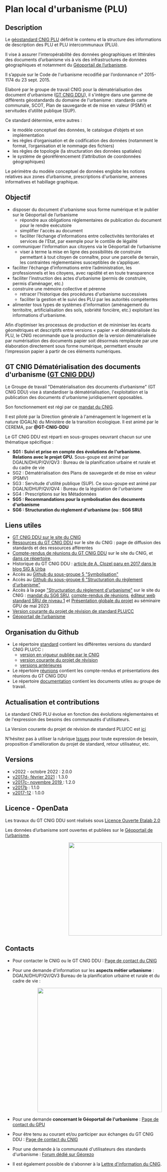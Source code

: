 # Plan local d'urbanisme (PLU)

## Description

Le [géostandard CNIG PLU](https://cnig.gouv.fr/ressources-dematerialisation-documents-d-urbanisme-a2732.html) définit le contenu et la structure des informations de description des PLU et PLU intercommunaux (PLUi).

Il vise à assurer l'interopérabilité des données géographiques et littérales des documents d’urbanisme vis à vis des infrastructures de données géographiques et notamment du [Géoportail de l’urbanisme](https://www.geoportail-urbanisme.gouv.fr/).

Il s’appuie sur le Code de l'urbanisme recodifié par l’ordonnance n° 2015-1174 du 23 sept. 2015.

Elaboré par le groupe de travail CNIG pour la dématérialisation des document d'urbanisme ([GT CNIG DDU](https://cnig.gouv.fr/gt-ddu-a2918.html)), il s'intègre dans une gamme de différents géostandards du domaine de l'urbanisme : standards carte communale, SCOT, Plan de sauvegarde et de mise en valeur (PSMV) et servitudes d’utilité publique (SUP).

Ce standard détermine, entre autres :
- le modèle conceptuel des données, le catalogue d’objets et son implémentation
- les règles d’organisation et de codification des données (notamment le format, l’organisation et le nommage des fichiers)
- les règles de topologie (la structuration des données spatiales)
- le système de géoréférencement (l’attribution de coordonnées géographiques)

Le périmètre du modèle conceptuel de données englobe les notions relatives aux zones d’urbanisme, prescriptions d'urbanisme, annexes informatives et habillage graphique.

## Objectif

- disposer du document d'urbanisme sous forme numérique et le publier sur le Géoportail de l’urbanisme
  - répondre aux obligations réglementaires de publication du document pour le rendre exécutoire
  - simplifier l'accès au document
  - faciliter l’échange d’informations entre collectivités territoriales et services de l'Etat, par exemple pour le contôle de légalité
- communiquer l'information aux citoyens via le Géoportail de l’urbanisme
  - viser à terme la mise en ligne des possibilités de construire permettant à tout citoyen de connaître, pour une parcelle de terrain, les contraintes réglementaires susceptibles de s’appliquer.
- faciliter l’échange d’informations entre l’administration, les professionnels et les citoyens, avec rapidité et en toute transparence
- faciliter l’instruction des actes d’urbanisme (permis de construire, permis d’aménager, etc.)
- construire une mémoire collective et pérenne
  - retracer l'historique des procédures d'urbanisme successives
  - faciliter la gestion et le suivi des PLU par les autorités compétentes
- alimenter tous types de systèmes d'information (aménagement du territoitre, artificialisation des sols, sobriété foncière, etc.) exploitant les informations d'urbanisme.

Afin d’optimiser les processus de production et de minimiser les écarts géométriques et descriptifs entre versions « papier » et dématérialisée du PLU, le CNIG recommande que la production de la version dématérialisée par numérisation des documents papier soit désormais remplacée par une élaboration directement sous forme numérique, permettant ensuite l’impression papier à partir de ces éléments numériques.

## GT CNIG Dématérialisation des documents d'urbanisme ([GT CNIG DDU](https://cnig.gouv.fr/gt-ddu-a2918.html#H_Groupe-de-travail-DDU))

Le Groupe de travail "Dématérialisation des documents d’urbanisme" (GT CNIG DDU) vise à standardiser la dématérialisation, l'exploitation et la publication des documents d'urbanisme juridiquement opposables.

Son fonctionnement est régi par ce [mandat du CNIG](https://cnig.gouv.fr/IMG/pdf/180702_mandat_gt_ddu_cnig.pdf).

Il est piloté par la Direction générale à l'aménagement le logement et la nature (DGALN) du Ministère de la transition écologique. Il est animé par le CEREMA, par **@GT-CNIG-DDU**

Le GT CNIG DDU est réparti en sous-groupes oeuvrant chacun sur une thématique spécifique :
- **SG1 : Suivi et prise en compte des évolutions de l'urbanisme. Relations avec le projet GPU.** Sous-goupe est animé par DGALN/DHUP/QV/QV3 : Bureau de la planification urbaine et rurale et du cadre de vie
- SG2 : Dématérialisation des Plans de sauvegarde et de mise en valeur (PSMV)
- SG3 : Servitude d'utilité publique (SUP). Ce sous-goupe est animé par DGALN/DHUP/QV/QV4 : Bureau de la législation de l'urbanisme
- SG4 : Prescriptions sur les Métadonnées
- **SG5 : Recommandations pour la symbolisation des documents d'urbanisme**
- **SG6 : Structuration du règlement d'urbanisme (ou : SG6 SRU)**

## Liens utiles
- [GT CNIG DDU sur le site du CNIG](https://cnig.gouv.fr/gt-ddu-a2918.html#H_Groupe-de-travail-DDU)
- [Ressources du GT CNIG DDU](https://cnig.gouv.fr/ressources-dematerialisation-documents-d-urbanisme-a2732.html) sur le site du CNIG : page de diffusion des standards et des ressources afférentes
- [Compte-rendus de réunions du GT CNIG DDU](https://cnig.gouv.fr/gt-ddu-a2918.html#H_Reunions) sur le site du CNIG, et [dans ce répertoire](https://github.com/cnigfr/schema-plan-local-urbanisme/tree/main/r%C3%A9unions).
- Historique du GT CNIG DDU : [article de A. Clozel paru en 2017 dans le blog SIG & Urba](https://blog.georezo.net/sigurba/2017/05/10/12-ans-deja/#more-1901)
- Accès au [Github du sous-groupe 5 "Symbolisation"](https://github.com/cnigfr/DDU-SG5-SYMBOLISATION)
- Accès au [Github du sous-groupe 6 "Structuration du règlement d'urbanisme"](https://github.com/cnigfr/structuration-reglement-urbanisme)
- Accès à la page ["Structuration du règlement d'urbanisme"](http://cnig.gouv.fr/structuration-des-reglements-d-urbanisme-a25890.html) sur le site du CNIG : [mandat du SG6 SRU](https://cnig.gouv.fr/IMG/documents_wordpress/2020/11/200527_Mandat-SG6-du-GT-DDU_v1.3.pdf), [compte-rendus de réunions](https://cnig.gouv.fr/structuration-des-reglements-d-urbanisme-a25890.html#H_Comptes-rendus-de-reunions), [éditeur web standard SRU de niveau 1](https://ignf.github.io/cnig-sg6-demo/examples/) et [Présentation globale du projet](https://drive.google.com/file/d/1tt5zETKcVkC5FmRoV7Ln8-ucSNYx-QQx/view?usp=sharing) au séminaire GPU de mai 2023
- [Version courante du projet de révision de standard PLU/CC](https://github.com/cnigfr/schema-plan-local-urbanisme/tree/main/standard/standard%20PLU-CC%20version%20courante%20du%20projet%20de%20r%C3%A9vision)
- [Géoportail de l’urbanisme](https://www.geoportail-urbanisme.gouv.fr/)

## Organisation du Github

* Le répertoire [standard](https://github.com/cnigfr/schema-plan-local-urbanisme/tree/main/standard) contient les différentes versions du standard CNIG PLU/CC :
  * [version en vigueur publiée par le CNIG](https://github.com/cnigfr/schema-plan-local-urbanisme/tree/main/standard/standard%20PLU-CC%20version%20en%20vigueur%20publi%C3%A9e)
  * [version courante du projet de révision](https://github.com/cnigfr/schema-plan-local-urbanisme/tree/main/standard/standard%20PLU-CC%20version%20courante%20du%20projet%20de%20r%C3%A9vision)
  * [versions antérieures](https://github.com/cnigfr/schema-plan-local-urbanisme/tree/main/standard/standard%20PLU-CC%20versions%20ant%C3%A9rieures)
* Le répertoire [réunions](https://github.com/cnigfr/schema-plan-local-urbanisme/tree/main/r%C3%A9unions) contient les compte-rendus et présentations des réunions du GT CNIG DDU
* Le répertoire [documentation](https://github.com/cnigfr/schema-plan-local-urbanisme/tree/main/documentation) contient les documents utiles au groupe de travail.

## Actualisation et contributions

Le standard CNIG PLU évolue en fonction des évolutions réglementaires et de l'expression des besoins des communautés d'utilisateurs.

La Version courante du projet de révision de standard PLU/CC est [ici](https://github.com/cnigfr/schema-plan-local-urbanisme/tree/main/standard) 

N'hésitez pas à utiliser la rubrique [Issues](https://github.com/cnigfr/schema-plan-local-urbanisme/issues) pour toute expression de besoin, proposition d'amélioration du projet de standard, retour utilisateur, etc.

## Versions
- v2022 - octobre 2022 : 2.0.0
- [v2017d- février 2021](https://github.com/cnigfr/schema-plan-local-urbanisme/tree/main/standard/standard%20PLU-CC%20versions%20ant%C3%A9rieures/standard%20PLU-CC%20v2017d%20rev.%20f%C3%A9vrier%202021) : 1.3.0
- [v2017c- novembre 2019 ](https://github.com/cnigfr/schema-plan-local-urbanisme/tree/main/standard/standard%20PLU-CC%20versions%20ant%C3%A9rieures/standard%20PLU-CC%20v2017c%20rev.%202019-11) : 1.2.0
- [v2017b](https://github.com/cnigfr/schema-plan-local-urbanisme/tree/main/standard/standard%20PLU-CC%20versions%20ant%C3%A9rieures/standard%20PLU-CC%20v2017b%20rev.%202019-03) : 1.1.0
- [v2017-12](https://github.com/cnigfr/schema-plan-local-urbanisme/tree/main/standard/standard%20PLU-CC%20versions%20ant%C3%A9rieures/standard%20PLU-CC%20v2017-12) : 1.0.0

## Licence - OpenData

Les travaux du GT CNIG DDU sont réalisés sous [Licence Ouverte Etalab 2.0](https://www.etalab.gouv.fr/licence-ouverte-open-licence/)

Les données d’urbanisme sont ouvertes et publiées sur le [Géoportail de l’urbanisme](https://www.geoportail-urbanisme.gouv.fr/). <div align="right"> <img src="https://www.etalab.gouv.fr/wp-content/uploads/2011/10/licence-ouverte-open-licence.gif" width="300"> </div>

## Contacts
- Pour contacter le CNIG ou le GT CNIG DDU : [Page de contact du CNIG](https://cnig.gouv.fr/ressources-dematerialisation-documents-d-urbanisme-a2732.html?page=contact)

- Pour une demande d'information sur les **aspects métier urbanisme** : DGALN/DHUP/QV/QV3 Bureau de la planification urbaine et rurale et du cadre de vie :
<div align="right"> <img src="https://cnig.gouv.fr/IMG/png/230125_mail_qv3.png" width="400"> </div>

- Pour une demande **concernant le Géoportail de l'urbanisme** : [Page de contact du GPU](https://www.geoportail-urbanisme.gouv.fr/contact/)

- Pour être tenu au courant et/ou participer aux échanges du GT CNIG DDU : [Page de contact du CNIG](https://cnig.gouv.fr/ressources-dematerialisation-documents-d-urbanisme-a2732.html?page=contact)

- Pour une demande à la communauté d'utilisateurs des standards d'urbanisme : [Forum dédié sur Géorezo](https://georezo.net/forum/viewtopic.php?id=73022)

- Il est également possible de s'abonner à la [Lettre d'information du CNIG](https://cnig.gouv.fr/info-cnig-la-lettre-d-information-du-cnig-a25957.html).

